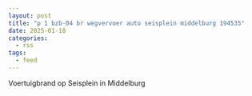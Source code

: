 ```yaml
---
layout: post
title: "p 1 bzb-04 br wegvervoer auto seisplein middelburg 194535"
date: 2025-01-18
categories: 
  - rss
tags: 
  - feed
---
```


Voertuigbrand op Seisplein in Middelburg
